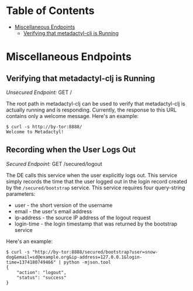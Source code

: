 # Table of Contents

* [Miscellaneous Endpoints](#miscellaneous-endpoints)
    * [Verifying that metadactyl-clj is Running](#verifying-that-metadactyl-clj-is-running)

# Miscellaneous Endpoints

## Verifying that metadactyl-clj is Running

*Unsecured Endpoint:* GET /

The root path in metadactyl-clj can be used to verify that metadactyl-clj is
actually running and is responding. Currently, the response to this URL contains
only a welcome message. Here's an example:

```
$ curl -s http://by-tor:8888/
Welcome to Metadactyl!
```

## Recording when the User Logs Out

*Secured Endpoint:* GET /secured/logout

The DE calls this service when the user explicitly logs out. This service simply
records the time that the user logged out in the login record created by the
`/secured/bootstrap` service. This service requires four query-string
parameters:

* user - the short version of the username
* email - the user's email address
* ip-address - the source IP address of the logout request
* login-time - the login timestamp that was returned by the bootstrap service

Here's an example:

```
$ curl -s "http://by-tor:8888/secured/bootstrap?user=snow-dog&email=sd@example.org&ip-address=127.0.0.1&login-time=1374180749466" | python -mjson.tool
{
    "action": "logout",
    "status": "success"
}
```

